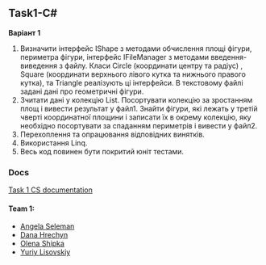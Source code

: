 ## Task1-C#

**Варіант 1**
1) Визначити інтерфейс IShape з методами обчислення площі фігури, периметра фігури, інтерфейс IFileManager з методами введення-виведення з файлу. Класи Circle (координати центру та радіус) , Square (координати верхнього лівого кутка та нижнього правого кутка), та Triangle  реалізують ці інтерфейси. В текстовому файлі задані дані про геометричні фігури. 
2) Зчитати дані у колекцію List. Посортувати колекцію за зростанням площ і вивести результат у файл1. Знайти фігури, які лежать у третій чверті координатної площини і записати їх в окрему колекцію, яку необхідно посортувати за спаданням периметрів і вивести у файл2.
3) Перехоплення та опрацювання відповідних винятків.
4) Використання Linq.
5) Весь код повинен бути покритий юніт тестами.

### Docs
[Task 1 CS documentation](https://university-courses.github.io/PofCIS-Term5/task1-cs/annotated.html)

#### Team 1:
* [Angela Seleman](https://github.com/selemanka)
* [Dana Hrechyn](https://github.com/danahrechyn123)
* [Olena Shipka](https://github.com/oshipka)
* [Yuriy Lisovskiy](https://github.com/YuriyLisovskiy)
